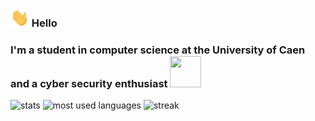 <h3> <img src="https://github.com/Parply/Parply/blob/master/.github/Hi.gif?raw=true" width="30px"> Hello </h3> 

### I'm a student in computer science at the University of Caen and a cyber security enthusiast  <img src="https://i.kym-cdn.com/photos/images/original/001/742/441/847.jpg" width="50" height="50" />

![stats](https://github-readme-stats.vercel.app/api?username=b3rt1ng&show_icons=true&theme=gruvbox)
![most used languages](https://github-readme-stats.vercel.app/api/top-langs/?username=b3rt1ng&theme=gruvbox&layout=compact)
<img src="https://github-readme-streak-stats.herokuapp.com/?user=b3rt1ng&theme=gruvbox" alt="streak"/>
